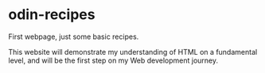 # odin-recipes
First webpage, just some basic recipes.

This website will demonstrate my understanding of HTML on a fundamental level, and will be the first step on my Web development journey.